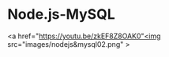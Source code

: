 # Node.js-MySQL

  
<a href="https://youtu.be/zkEF8Z8OAK0"<img src="images/nodejs&mysql02.png" ></a>
